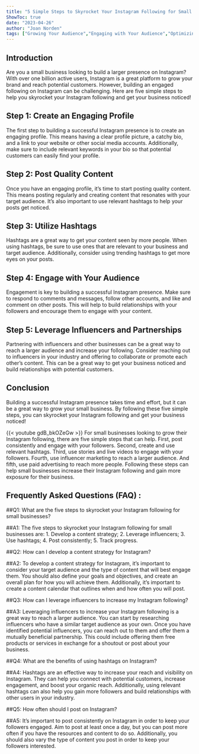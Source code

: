 ```yaml
---
title: "5 Simple Steps to Skyrocket Your Instagram Following for Small Businesses!"
ShowToc: true 
date: "2023-04-26"
author: "Joan Norden" 
tags: ["Growing Your Audience","Engaging with Your Audience","Optimizing Your Profile","Analyzing Your Performance","Promoting Your Account"]
---
```

## Introduction

Are you a small business looking to build a larger presence on Instagram? With over one billion active users, Instagram is a great platform to grow your brand and reach potential customers. However, building an engaged following on Instagram can be challenging. Here are five simple steps to help you skyrocket your Instagram following and get your business noticed!

## Step 1: Create an Engaging Profile

The first step to building a successful Instagram presence is to create an engaging profile. This means having a clear profile picture, a catchy bio, and a link to your website or other social media accounts. Additionally, make sure to include relevant keywords in your bio so that potential customers can easily find your profile.

## Step 2: Post Quality Content

Once you have an engaging profile, it’s time to start posting quality content. This means posting regularly and creating content that resonates with your target audience. It’s also important to use relevant hashtags to help your posts get noticed.

## Step 3: Utilize Hashtags

Hashtags are a great way to get your content seen by more people. When using hashtags, be sure to use ones that are relevant to your business and target audience. Additionally, consider using trending hashtags to get more eyes on your posts.

## Step 4: Engage with Your Audience

Engagement is key to building a successful Instagram presence. Make sure to respond to comments and messages, follow other accounts, and like and comment on other posts. This will help to build relationships with your followers and encourage them to engage with your content.

## Step 5: Leverage Influencers and Partnerships

Partnering with influencers and other businesses can be a great way to reach a larger audience and increase your following. Consider reaching out to influencers in your industry and offering to collaborate or promote each other’s content. This can be a great way to get your business noticed and build relationships with potential customers.

## Conclusion

Building a successful Instagram presence takes time and effort, but it can be a great way to grow your small business. By following these five simple steps, you can skyrocket your Instagram following and get your business noticed!

{{< youtube gdB_bkOZeGw >}} 
For small businesses looking to grow their Instagram following, there are five simple steps that can help. First, post consistently and engage with your followers. Second, create and use relevant hashtags. Third, use stories and live videos to engage with your followers. Fourth, use influencer marketing to reach a larger audience. And fifth, use paid advertising to reach more people. Following these steps can help small businesses increase their Instagram following and gain more exposure for their business.

## Frequently Asked Questions (FAQ) :
##Q1: What are the five steps to skyrocket your Instagram following for small businesses?

##A1: The five steps to skyrocket your Instagram following for small businesses are: 1. Develop a content strategy; 2. Leverage influencers; 3. Use hashtags; 4. Post consistently; 5. Track progress. 

##Q2: How can I develop a content strategy for Instagram?

##A2: To develop a content strategy for Instagram, it’s important to consider your target audience and the type of content that will best engage them. You should also define your goals and objectives, and create an overall plan for how you will achieve them. Additionally, it’s important to create a content calendar that outlines when and how often you will post. 

##Q3: How can I leverage influencers to increase my Instagram following?

##A3: Leveraging influencers to increase your Instagram following is a great way to reach a larger audience. You can start by researching influencers who have a similar target audience as your own. Once you have identified potential influencers, you can reach out to them and offer them a mutually beneficial partnership. This could include offering them free products or services in exchange for a shoutout or post about your business. 

##Q4: What are the benefits of using hashtags on Instagram?

##A4: Hashtags are an effective way to increase your reach and visibility on Instagram. They can help you connect with potential customers, increase engagement, and boost your organic reach. Additionally, using relevant hashtags can also help you gain more followers and build relationships with other users in your industry. 

##Q5: How often should I post on Instagram?

##A5: It’s important to post consistently on Instagram in order to keep your followers engaged. Aim to post at least once a day, but you can post more often if you have the resources and content to do so. Additionally, you should also vary the type of content you post in order to keep your followers interested.


